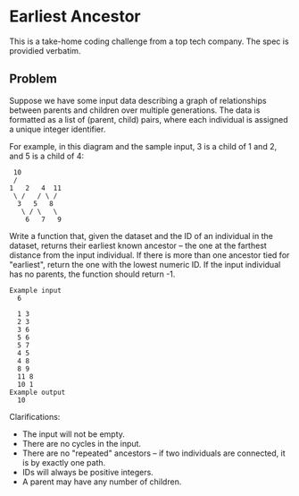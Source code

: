 # Earliest Ancestor

This is a take-home coding challenge from a top tech company. The spec is providied verbatim.


## Problem

Suppose we have some input data describing a graph of relationships between parents and children over multiple generations. The data is formatted as a list of (parent, child) pairs, where each individual is assigned a unique integer identifier.

For example, in this diagram and the sample input, 3 is a child of 1 and 2, and 5 is a child of 4:

```
 10
 /
1   2   4  11
 \ /   / \ /
  3   5   8
   \ / \   \
	6   7   9
```

Write a function that, given the dataset and the ID of an individual in the dataset, returns their earliest known ancestor – the one at the farthest distance from the input individual. If there is more than one ancestor tied for "earliest", return the one with the lowest numeric ID. If the input individual has no parents, the function should return -1.

```
Example input
  6

  1 3
  2 3
  3 6
  5 6
  5 7
  4 5
  4 8
  8 9
  11 8
  10 1
Example output
  10
```

Clarifications:
* The input will not be empty.
* There are no cycles in the input.
* There are no "repeated" ancestors – if two individuals are connected, it is by exactly one path.
* IDs will always be positive integers.
* A parent may have any number of children.

